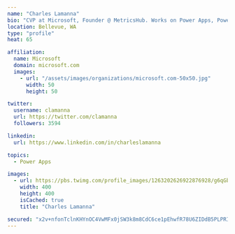 ```yaml
---
name: "Charles Lamanna"
bio: "CVP at Microsoft, Founder @ MetricsHub. Works on Power Apps, Power Automate, Power Virtual Agent, Common Data Service and Dynamics 365."
location: Bellevue, WA
type: "profile"
heat: 65

affiliation:
  name: Microsoft
  domain: microsoft.com
  images:
    - url: "/assets/images/organizations/microsoft.com-50x50.jpg"
      width: 50
      height: 50

twitter:
  username: clamanna
  url: https://twitter.com/clamanna
  followers: 3594

linkedin:
  url: https://www.linkedin.com/in/charleslamanna

topics:
  - Power Apps

images:
  - url: https://pbs.twimg.com/profile_images/1263202626922876928/g6qGbHZ-_400x400.jpg
    width: 400
    height: 400
    isCached: true
    title: "Charles Lamanna"

secured: "x2v+nfonTclnKHYnOC4VwMFx0jSW3k8m8CdC6ce1pEhwfR78U6ZIDdB5PLPRIM/54Ndcpk+Z0Wz3wqywRV9sBCLOkG98GYOlMm/sTQ7eh2PoXauEc6IPDhZcefsj7iqmcTOXNepjTHJG3UXJtQfz/mUy6l2B604TtJxDcKzGw93hI9kpJEpOOBzE7pe6wkNWJCv6apVXLPxbXzQVKQ1i1OL/297XL9rdSag7T+LJKnFPHJ/0eNE5RqY7u48IwEKvPGlICpv0PSQYMNtwTzHadjH36+H6ekJIoutlfoU3ZVFXuGfkk52GKrATgnbc+6lLTPjha3C3izwcD6Y0ZfXOdrSlGJ95Yk13b64kN5i5q1892dqh6E3zfmS2OcRRxc0bgCSvjyh0hf4FTCB6qv0bJ/BZe3f9/NMWiN+KN7KQUv4=;CQVOCDMDMrOCFamprqOiNA=="
---
```


